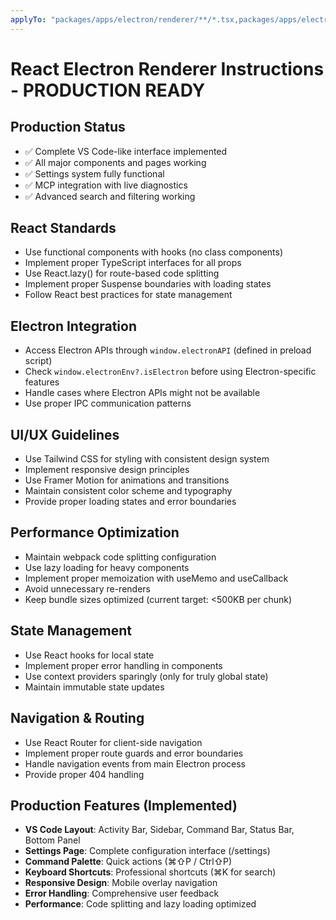 ```yaml
---
applyTo: "packages/apps/electron/renderer/**/*.tsx,packages/apps/electron/renderer/**/*.ts"
---
```


# React Electron Renderer Instructions - PRODUCTION READY

## Production Status
- ✅ Complete VS Code-like interface implemented
- ✅ All major components and pages working
- ✅ Settings system fully functional
- ✅ MCP integration with live diagnostics
- ✅ Advanced search and filtering working

## React Standards

- Use functional components with hooks (no class components)
- Implement proper TypeScript interfaces for all props
- Use React.lazy() for route-based code splitting
- Implement proper Suspense boundaries with loading states
- Follow React best practices for state management

## Electron Integration

- Access Electron APIs through `window.electronAPI` (defined in preload script)
- Check `window.electronEnv?.isElectron` before using Electron-specific features
- Handle cases where Electron APIs might not be available
- Use proper IPC communication patterns

## UI/UX Guidelines

- Use Tailwind CSS for styling with consistent design system
- Implement responsive design principles
- Use Framer Motion for animations and transitions
- Maintain consistent color scheme and typography
- Provide proper loading states and error boundaries

## Performance Optimization

- Maintain webpack code splitting configuration
- Use lazy loading for heavy components
- Implement proper memoization with useMemo and useCallback
- Avoid unnecessary re-renders
- Keep bundle sizes optimized (current target: <500KB per chunk)

## State Management

- Use React hooks for local state
- Implement proper error handling in components
- Use context providers sparingly (only for truly global state)
- Maintain immutable state updates

## Navigation & Routing

- Use React Router for client-side navigation
- Implement proper route guards and error boundaries
- Handle navigation events from main Electron process
- Provide proper 404 handling

## Production Features (Implemented)

- **VS Code Layout**: Activity Bar, Sidebar, Command Bar, Status Bar, Bottom Panel
- **Settings Page**: Complete configuration interface (/settings)
- **Command Palette**: Quick actions (⌘⇧P / Ctrl⇧P)
- **Keyboard Shortcuts**: Professional shortcuts (⌘K for search)
- **Responsive Design**: Mobile overlay navigation
- **Error Handling**: Comprehensive user feedback
- **Performance**: Code splitting and lazy loading optimized
